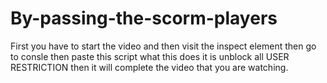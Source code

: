 # By-passing-the-scorm-players
First you have to start the video and then visit the inspect element then go to consle then paste this script what this does  it is unblock all USER RESTRICTION then it will complete the video that you are watching.
